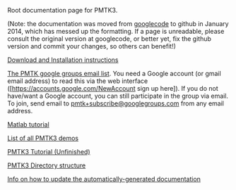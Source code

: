 Root documentation page for PMTK3.

(Note: the documentation was moved from
<a href="https://code.google.com/p/pmtk3/w/list">googlecode</a>
to github in January 2014, which has messed up the formatting.
If a page is unreadable, please consult the original version
at googlecode, or better yet, fix the github version and commit your changes, so others can benefit!)


<a href="https://github.com/probml/pmtk3/wiki/installation">Download and Installation instructions</a>

<a href="http://groups.google.com/group/pmtk">The PMTK google groups email list</a>.
You need a Google account (or gmail email address) to read this via the web interface ([https://accounts.google.com/NewAccount sign up here]). If you do not have/want a Google account, you can still participate in the group via email. To join, send email to pmtk+subscribe@googlegroups.com from any email address.

<a href="http://ubcmatlabguide.github.io">Matlab tutorial</a>

<a href="https://github.com/probml/pmtk3/wiki/Demos">List of all PMTK3 demos</a>

<a href="https://github.com/probml/pmtk3/wiki/Tutorial">PMTK3 Tutorial (Unfinished)</a>

 <a href="https://github.com/probml/pmtk3/wiki/dirStructure">PMTK3 Directory structure</a>

  <a href="https://github.com/probml/pmtk3/wiki/updatingDocumentation"> Info on how to update the automatically-generated documentation</a>

